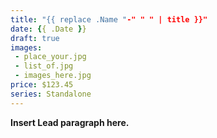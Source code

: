 ```yaml
---
title: "{{ replace .Name "-" " " | title }}"
date: {{ .Date }}
draft: true
images:
 - place_your.jpg
 - list_of.jpg
 - images_here.jpg
price: $123.45
series: Standalone
---
```


**Insert Lead paragraph here.**
